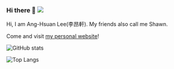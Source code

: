 ### Hi there 👋 ![](https://komarev.com/ghpvc/?username=ahlee-shawn)
Hi, I am Ang-Hsuan Lee(李昂軒). My friends also call me Shawn.

Come and visit [my personal website](https://ahlee-shawn.github.io)!

![GitHub stats](https://github-readme-stats.vercel.app/api?username=ahlee-shawn&show_icons=true&count_private=true&theme=vision-friendly-dark)

![Top Langs](https://github-readme-stats.vercel.app/api/top-langs/?username=ahlee-shawn&layout=compact&theme=vision-friendly-dark)

<!--
**leeang6969/leeang6969** is a ✨ _special_ ✨ repository because its `README.md` (this file) appears on your GitHub profile.

Here are some ideas to get you started:

- 🔭 I’m currently working on ...
- 🌱 I’m currently learning ...
- 👯 I’m looking to collaborate on ...
- 🤔 I’m looking for help with ...
- 💬 Ask me about ...
- 📫 How to reach me: ...
- 😄 Pronouns: ...
- ⚡ Fun fact: ...
-->


